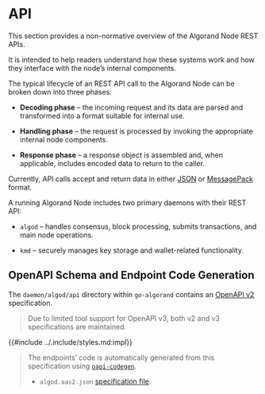# API

This section provides a non-normative overview of the Algorand Node REST APIs.

It is intended to help readers understand how these systems work and how they interface
with the node’s internal components.

The typical lifecycle of an REST API call to the Algorand Node can be broken down
into three phases:

- **Decoding phase** – the incoming request and its data are parsed and transformed
into a format suitable for internal use.

- **Handling phase** – the request is processed by invoking the appropriate internal
node components.

- **Response phase** – a response object is assembled and, when applicable, includes
encoded data to return to the caller.

Currently, API calls accept and return data in either [JSON](https://ecma-international.org/publications-and-standards/standards/ecma-404/)
or [MessagePack](https://github.com/msgpack/msgpack/blob/master/spec.md) format.

A running Algorand Node includes two primary daemons with their REST API:

- `algod` – handles consensus, block processing, submits transactions, and main
node operations.

- `kmd` – securely manages key storage and wallet-related functionality.

## OpenAPI Schema and Endpoint Code Generation

The `daemon/algod/api` directory within `go-algorand` contains an [OpenAPI v2](https://swagger.io/specification/v2/)
specification.

> Due to limited tool support for OpenAPI v3, both v2 and v3 specifications are
> maintained.

{{#include ../.include/styles.md:impl}}
> The endpoints’ code is automatically generated from this specification using
> [`oapi-codegen`](https://github.com/deepmap/oapi-codegen).
>
> - `algod.oas2.json` [specification file](https://github.com/algorand/go-algorand/blob/6f65ab1c290d953ff8132025088fd9f1af3baf4e/daemon/algod/api/algod.oas2.json).